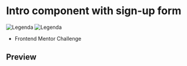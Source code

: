 # Intro component with sign-up form

![Legenda](https://img.shields.io/badge/Ricardo%20Eberhardt-Intro%20component%20with%20sign--up%20form-orange) ![Legenda](https://img.shields.io/badge/license-MIT-blue)

* Frontend Mentor Challenge

## Preview

